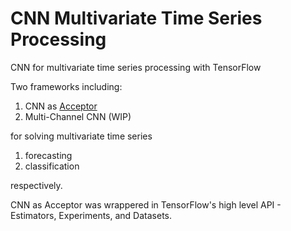 # CNN Multivariate Time Series Processing
CNN for multivariate time series processing with TensorFlow

Two frameworks including:
1. CNN as [Acceptor](https://github.com/bujingyi/rnn-multivariate-time-series/blob/master/README.md)
2. Multi-Channel CNN (WIP)

for solving multivariate time series
1. forecasting
2. classification

respectively.

CNN as Acceptor was wrappered in TensorFlow's high level API - Estimators, Experiments, and Datasets.
